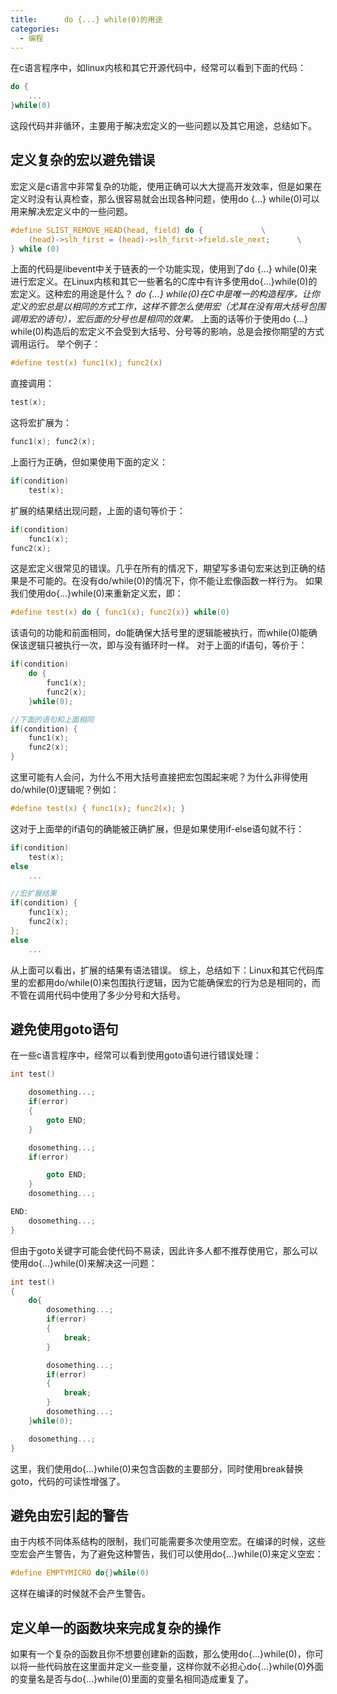 ```yaml
---
title:      do {...} while(0)的用途
categories:
  - 编程
---
```


在c语言程序中，如linux内核和其它开源代码中，经常可以看到下面的代码：

```c
do {
    ...
}while(0)
```

这段代码并非循环，主要用于解决宏定义的一些问题以及其它用途，总结如下。

## 定义复杂的宏以避免错误

宏定义是c语言中非常复杂的功能，使用正确可以大大提高开发效率，但是如果在定义时没有认真检查，那么很容易就会出现各种问题，使用do {...} while(0)可以用来解决宏定义中的一些问题。

```c
#define	SLIST_REMOVE_HEAD(head, field) do {				\
	(head)->slh_first = (head)->slh_first->field.sle_next;		\
} while (0)
```

上面的代码是libevent中关于链表的一个功能实现，使用到了do {...} while(0)来进行宏定义。在Linux内核和其它一些著名的C库中有许多使用do{...}while(0)的宏定义。这种宏的用途是什么？
*do {...} while(0)在C中是唯一的构造程序，让你定义的宏总是以相同的方式工作，这样不管怎么使用宏（尤其在没有用大括号包围调用宏的语句），宏后面的分号也是相同的效果。* 上面的话等价于使用do {...} while(0)构造后的宏定义不会受到大括号、分号等的影响，总是会按你期望的方式调用运行。
举个例子：

```c
#define test(x) func1(x); func2(x)
```

直接调用：

```c
test(x);
```

这将宏扩展为：

```c
func1(x); func2(x);
```

上面行为正确，但如果使用下面的定义：

```c
if(condition)
    test(x);
```

扩展的结果结出现问题，上面的语句等价于：

```c
if(condition)
    func1(x);
func2(x);
```

这是宏定义很常见的错误。几乎在所有的情况下，期望写多语句宏来达到正确的结果是不可能的。在没有do/while(0)的情况下，你不能让宏像函数一样行为。
如果我们使用do{...}while(0)来重新定义宏，即：

```c
#define test(x) do { func1(x); func2(x)} while(0)
```

该语句的功能和前面相同，do能确保大括号里的逻辑能被执行，而while(0)能确保该逻辑只被执行一次，即与没有循环时一样。
对于上面的if语句，等价于：

```c
if(condition)
    do {
        func1(x);
        func2(x);
    }while(0);

//下面的语句和上面相同
if(condition) {
    func1(x);
    func2(x);
}
```

这里可能有人会问，为什么不用大括号直接把宏包围起来呢？为什么非得使用do/while(0)逻辑呢？例如：

```c
#define test(x) { func1(x); func2(x); }
```

这对于上面举的if语句的确能被正确扩展，但是如果使用if-else语句就不行：

```c
if(condition)
    test(x);
else
    ...

//宏扩展结果
if(condition) {
    func1(x);
    func2(x);
};
else
    ...
```

从上面可以看出，扩展的结果有语法错误。
综上，总结如下：Linux和其它代码库里的宏都用do/while(0)来包围执行逻辑，因为它能确保宏的行为总是相同的，而不管在调用代码中使用了多少分号和大括号。

## 避免使用goto语句

在一些c语言程序中，经常可以看到使用goto语句进行错误处理：

```c
int test()

    dosomething...;
    if(error)
    {
        goto END;
    }

    dosomething...;
    if(error)

        goto END;
    }
    dosomething...;

END:
    dosomething...;
}
```

但由于goto关键字可能会使代码不易读，因此许多人都不推荐使用它，那么可以使用do{...}while(0)来解决这一问题：

```c
int test()
{
    do{
        dosomething...;
        if(error)
        {
            break;
        }

        dosomething...;
        if(error)
        {
            break;
        }
        dosomething...;
    }while(0);

    dosomething...;
}
```

这里，我们使用do{...}while(0)来包含函数的主要部分，同时使用break替换goto，代码的可读性增强了。

## 避免由宏引起的警告

由于内核不同体系结构的限制，我们可能需要多次使用空宏。在编译的时候，这些空宏会产生警告，为了避免这种警告，我们可以使用do{...}while(0)来定义空宏：

```c
#define EMPTYMICRO do{}while(0)
```

这样在编译的时候就不会产生警告。

## 定义单一的函数块来完成复杂的操作

如果有一个复杂的函数且你不想要创建新的函数，那么使用do{...}while(0)，你可以将一些代码放在这里面并定义一些变量，这样你就不必担心do{...}while(0)外面的变量名是否与do{...}while(0)里面的变量名相同造成重复了。
